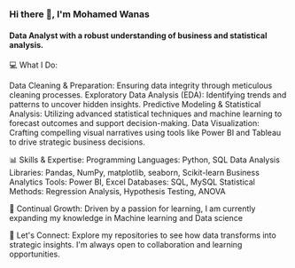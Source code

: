 ### Hi there 👋, I'm Mohamed Wanas
#### Data Analyst with a robust understanding of business and statistical analysis.

💻 What I Do:

Data Cleaning & Preparation: Ensuring data integrity through meticulous cleaning processes.
Exploratory Data Analysis (EDA): Identifying trends and patterns to uncover hidden insights.
Predictive Modeling & Statistical Analysis: Utilizing advanced statistical techniques and machine learning to forecast outcomes and support decision-making.
Data Visualization: Crafting compelling visual narratives using tools like Power BI and Tableau to drive strategic business decisions.

📊 Skills & Expertise:
Programming Languages: Python, SQL
Data Analysis Libraries: Pandas, NumPy, matplotlib, seaborn, Scikit-learn
Business Analytics Tools: Power BI, Excel
Databases: SQL, MySQL
Statistical Methods: Regression Analysis, Hypothesis Testing, ANOVA

🌱 Continual Growth: Driven by a passion for learning, I am currently expanding my knowledge in Machine learning and Data science

💬 Let's Connect: Explore my repositories to see how data transforms into strategic insights. I'm always open to collaboration and learning opportunities.

